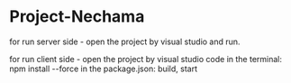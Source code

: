 # Project-Nechama

for run server side - 
open the project by visual studio
and run.

for run client side -
open the project by visual studio code
in the terminal: npm install --force
in the package.json: build, start
